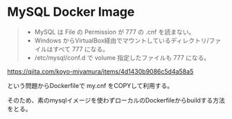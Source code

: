 # MySQL Docker Image

> - MySQL は File の Permission が 777 の .cnf を読まない。
> - Windows からVirtualBox経由でマウントしているディレクトリ/ファイルはすべて 777 になる。
> - /etc/mysql/conf.d で volume 指定したファイルも 777 になる。

https://qiita.com/koyo-miyamura/items/4d1430b9086c5d4a58a5

という問題からDockerfileで my.cnf をCOPYして利用する。

そのため、素のmysqlイメージを使わずローカルのDockerfileからbuildする方法をとる。

